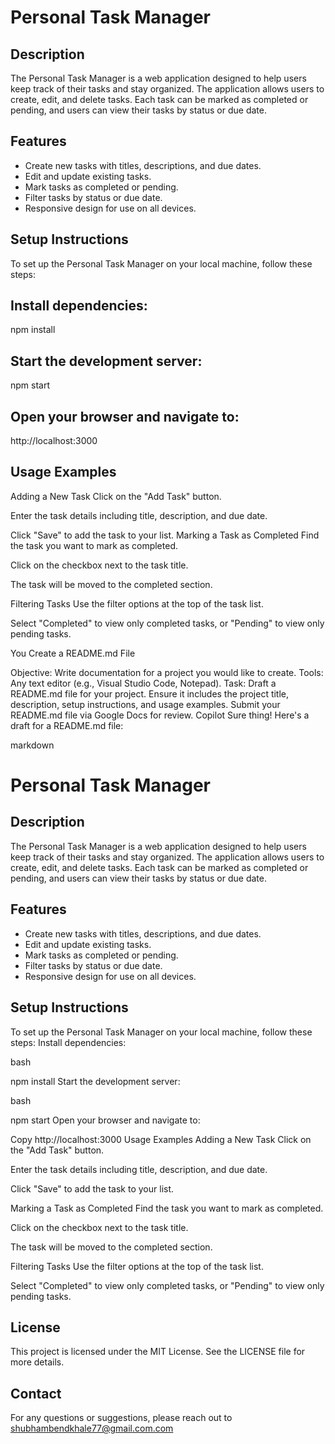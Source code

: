 # Personal Task Manager

## Description
The Personal Task Manager is a web application designed to help users keep track of their tasks and stay organized. The application allows users to create, edit, and delete tasks. Each task can be marked as completed or pending, and users can view their tasks by status or due date.

## Features
- Create new tasks with titles, descriptions, and due dates.
- Edit and update existing tasks.
- Mark tasks as completed or pending.
- Filter tasks by status or due date.
- Responsive design for use on all devices.

## Setup Instructions
To set up the Personal Task Manager on your local machine, follow these steps:


## Install dependencies:
npm install
## Start the development server:
npm start
## Open your browser and navigate to:
http://localhost:3000

## Usage Examples
Adding a New Task
Click on the "Add Task" button.

Enter the task details including title, description, and due date.

Click "Save" to add the task to your list.
Marking a Task as Completed
Find the task you want to mark as completed.

Click on the checkbox next to the task title.

The task will be moved to the completed section.

Filtering Tasks
Use the filter options at the top of the task list.

Select "Completed" to view only completed tasks, or "Pending" to view only pending tasks.

You
Create a README.md File

Objective: Write documentation for a project you would like to create.
Tools: Any text editor (e.g., Visual Studio Code, Notepad).
Task:
Draft a README.md file for your project.
Ensure it includes the project title, description, setup instructions, and usage examples.
Submit your README.md file via Google Docs for review.
Copilot
Sure thing! Here's a draft for a README.md file:

markdown
# Personal Task Manager

## Description
The Personal Task Manager is a web application designed to help users keep track of their tasks and stay organized. The application allows users to create, edit, and delete tasks. Each task can be marked as completed or pending, and users can view their tasks by status or due date.

## Features
- Create new tasks with titles, descriptions, and due dates.
- Edit and update existing tasks.
- Mark tasks as completed or pending.
- Filter tasks by status or due date.
- Responsive design for use on all devices.

## Setup Instructions
To set up the Personal Task Manager on your local machine, follow these steps:
Install dependencies:

bash

npm install
Start the development server:

bash

npm start
Open your browser and navigate to:


Copy
http://localhost:3000
Usage Examples
Adding a New Task
Click on the "Add Task" button.

Enter the task details including title, description, and due date.

Click "Save" to add the task to your list.

Marking a Task as Completed
Find the task you want to mark as completed.

Click on the checkbox next to the task title.

The task will be moved to the completed section.

Filtering Tasks
Use the filter options at the top of the task list.

Select "Completed" to view only completed tasks, or "Pending" to view only pending tasks.

## License
This project is licensed under the MIT License. See the LICENSE file for more details.

## Contact
For any questions or suggestions, please reach out to shubhambendkhale77@gmail.com.com
